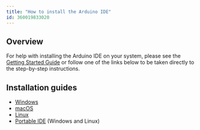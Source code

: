 ```yaml
---
title: "How to install the Arduino IDE"
id: 360019833020
---
```


## Overview

For help with installing the Arduino IDE on your system, please see the [Getting Started Guide](https://www.arduino.cc/en/Guide) or follow one of the links below to be taken directly to the step-by-step instructions.

## Installation guides

* [Windows](https://www.arduino.cc/en/Guide/Windows)
* [macOS](https://www.arduino.cc/en/Guide/macOS)
* [Linux](https://www.arduino.cc/en/Guide/Linux)
* [Portable IDE](https://www.arduino.cc/en/Guide/PortableIDE) (Windows and Linux)

<p style="display:none;">
   Tags: como instalo la aplicacion
</p>
